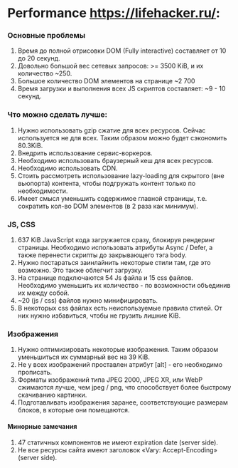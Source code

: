 # Performance https://lifehacker.ru/:

  ### Основные проблемы
  1. Время до полной отрисовки DOM (Fully interactive) составляет от 10 до 20 секунд.
  2. Довольно большой вес сетевых запросов: >= 3500 KiB, и их количество ~250.
  3. Большое количество DOM элементов на странице ~2 700
  4. Время загрузки и выполнения всех JS скриптов составляет: ~9 - 10 секунд.

  ### Что можно сделать лучше:
  1. Нужно использовать gzip сжатие для всех ресурсов. Сейчас используется не для всех. Таким образом можно будет сэкономить 80.3KiB.
  2. Внедрить использование сервис-воркеров.
  3. Необходимо использовать браузерный кеш для всех ресурсов.
  4. Необходимо использовать CDN.
  5. Стоить рассмотреть использование lazy-loading для скрытого (вне вьюпорта) контента, чтобы подгружать контент только по необходимости.
  6. Имеет смысл уменьшить содержимое главной страницы, т.е. сократить кол-во DOM элементов (в 2 раза как минимум).

  ### JS, CSS
  1. 637 KiB JavaScript кода загружается сразу, блокируя рендеринг страницы. Необходимо использовать атрибуты Async / Defer, а также перенести скрипты до закрывающего тэга body.
  2. Нужно постараться заинлайнить некоторые стили там, где это возможно. Это также облегчит загрузку.
  3. На странице подключаются 54 Js файла и 15 css файлов. Необходимо уменьшить их количество - по возможности объединив их между собой.
  4. ~20 (js / css) файлов нужно минифицировать.
  5. В некоторых css файлах есть неиспользуемые правила стилей. От них нужно избавиться, чтобы не грузить лишние KiB.

  ### Изображения
  1. Нужно оптимизировать некоторые изображения. Таким образом уменьшиться их суммарный вес на 39 KiB.
  2. Не у всех изображений проставлен атрибут [alt] - его необходимо прописать.
  3. Форматы изображений типа JPEG 2000, JPEG XR, или WebP сжимаются лучше, чем jpeg / png, что способствует более быстрому скачиванию картинки.
  4. Подготавливать изображения заранее, соответствующие размерам блоков, в которые они помещаются.
  
  #### Минорные замечания
  1. 47 статичных компонентов не имеют expiration date (server side).
  2. Не все ресурсы сайта имеют заголовок «Vary: Accept-Encoding» (server side).
